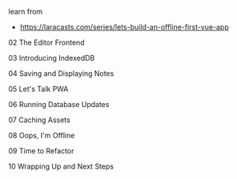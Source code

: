 learn from

- https://laracasts.com/series/lets-build-an-offline-first-vue-app

02 The Editor Frontend

03 Introducing IndexedDB

04 Saving and Displaying Notes

05 Let's Talk PWA

06 Running Database Updates

07 Caching Assets

08 Oops, I'm Offline

09 Time to Refactor

10 Wrapping Up and Next Steps
